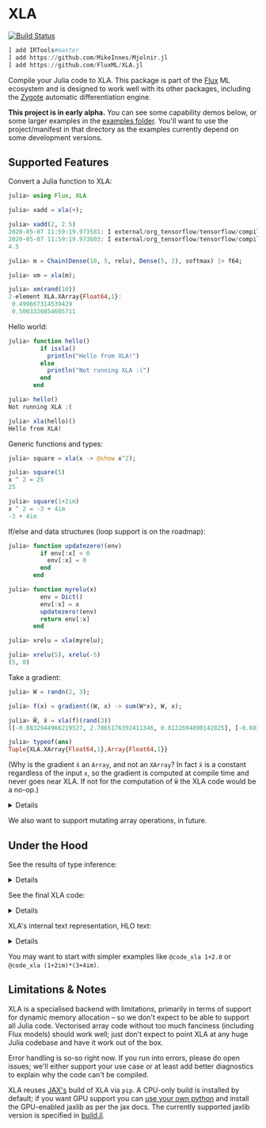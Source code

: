 # XLA

[![Build Status](https://travis-ci.org/FluxML/XLA.jl.svg?branch=master)](https://travis-ci.org/FluxML/XLA.jl)

```julia
] add IRTools#master
] add https://github.com/MikeInnes/Mjolnir.jl
] add https://github.com/FluxML/XLA.jl
```

Compile your Julia code to XLA. This package is part of the [Flux](https://github.com/FluxML/Flux.jl) ML ecosystem and is designed to work well with its other packages, including the [Zygote](https://github.com/FluxML/Zygote.jl) automatic differentiation engine.

**This project is in early alpha.** You can see some capability demos below, or some larger examples in the [examples folder](/examples/). You'll want to use the project/manifest in that directory as the examples currently depend on some development versions.

## Supported Features

Convert a Julia function to XLA:

```julia
julia> using Flux, XLA

julia> xadd = xla(+);

julia> xadd(2, 2.5)
2020-05-07 11:59:19.973581: I external/org_tensorflow/tensorflow/compiler/xla/service/service.cc:168] XLA service 0x7ffe8239e680 initialized for platform Host (this does not guarantee that XLA will be used). Devices:
2020-05-07 11:59:19.973603: I external/org_tensorflow/tensorflow/compiler/xla/service/service.cc:176]   StreamExecutor device (0): Host, Default Version
4.5

julia> m = Chain(Dense(10, 5, relu), Dense(5, 2), softmax) |> f64;

julia> xm = xla(m);

julia> xm(rand(10))
2-element XLA.XArray{Float64,1}:
 0.499667314539429
 0.5003326854605711
```

Hello world:

```julia
julia> function hello()
         if isxla()
           println("Hello from XLA!")
         else
           println("Not running XLA :(")
         end
       end

julia> hello()
Not running XLA :(

julia> xla(hello)()
Hello from XLA!
```

Generic functions and types:

```julia
julia> square = xla(x -> @show x^2);

julia> square(5)
x ^ 2 = 25
25

julia> square(1+2im)
x ^ 2 = -3 + 4im
-3 + 4im
```

If/else and data structures (loop support is on the roadmap):

```julia
julia> function updatezero!(env)
         if env[:x] < 0
           env[:x] = 0
         end
       end

julia> function myrelu(x)
         env = Dict()
         env[:x] = x
         updatezero!(env)
         return env[:x]
       end

julia> xrelu = xla(myrelu);

julia> xrelu(5), xrelu(-5)
(5, 0)
```

Take a gradient:

```julia
julia> W = randn(2, 3);

julia> f(x) = gradient((W, x) -> sum(W*x), W, x);

julia> W̄, x̄ = xla(f)(rand(3))
([-0.8832944966219527, 2.7865176392411346, 0.8122694890142825], [-0.8832944966219527, 2.7865176392411346, 0.8122694890142825])

julia> typeof(ans)
Tuple{XLA.XArray{Float64,1},Array{Float64,1}}
```

(Why is the gradient `x̄` an `Array`, and not an `XArray`? In fact `x̄` is a
constant regardless of the input `x`, so the gradient is computed at compile
time and never goes near XLA. If not for the computation of `W̄` the XLA code
would be a no-op.)

<details>

```julia
julia> f(x) = gradient(x -> sum(W*x), x);

julia> XLA.@code_xla f(rand(3))
1: (%1 :: Float64[3])
  %2 = ([-1.4783050895216538, -0.317112271139274, -0.32011307414342466],)
  return %2
```

</details>

We also want to support mutating array operations, in future.

## Under the Hood

See the results of type inference:

<details>

```julia
julia> XLA.@code_typed softmax([1, 2, 3])
1: (%1 :: const(softmax), %2 :: Mjolnir.Shape{Array{Int64,1}}((3,)))
  %3 =
    1: (%1 :: const(max), %2 :: Int64, %3 :: Int64)
      %4 = (max)(%2, %3) :: Int64
      return %4
  %4 = (Mjolnir.KwFunc{typeof(mapreduce)}())((dims = 1,), mapreduce, identity, %3, %2) :: Int64
  %5 =
    1: (%1 :: const(-), %2 :: Int64, %3 :: Int64)
      %4 = (-)(%2, %3) :: Int64
      return %4
  %6 = (broadcast)(%5, %2, %4) :: Mjolnir.Shape{Array{Int64,1}}((3,))
  %7 =
    1: (%1 :: const(exp), %2 :: Int64)
      %3 = (Float64)(%2) :: Float64
      %4 = (exp)(%3) :: Float64
      return %4
  %8 = (broadcast)(%7, %6) :: Mjolnir.Shape{Array{Float64,1}}((3,))
  %9 =
    1: (%1 :: const(add_sum), %2 :: Float64, %3 :: Float64)
      %4 = (+)(%2, %3) :: Float64
      return %4
  %10 = (Mjolnir.KwFunc{typeof(mapreduce)}())((dims = 1,), mapreduce, identity, %9, %8) :: Float64
  %11 =
    1: (%1 :: const(/), %2 :: Float64, %3 :: Float64)
      %4 = (/)(%2, %3) :: Float64
      return %4
  %12 = (broadcast)(%11, %8, %10) :: Mjolnir.Shape{Array{Float64,1}}((3,))
  return %12
```

</details>

See the final XLA code:

<details>

```julia
julia> @code_xla softmax([1, 2, 3])
1: (%1 :: Int64[3])
  %2 =
    1: (%2 :: Int64, %3 :: Int64)
      %4 = (XLA.Max())(%2, %3) :: Int64
      return %4
  %3 = (XLA.Reduce(1))(%2, %1, 0)
  %4 =
    1: (%2 :: Int64, %3 :: Int64)
      %4 = (XLA.Sub())(%2, %3) :: Int64
      return %4
  %5 = (XLA.Map())(%4, %1, %3)
  %6 =
    1: (%2 :: Int64)
      %3 = (XLA.ConvertElementType(Float64))(%2) :: Float64
      %4 = (XLA.Exp())(%3) :: Float64
      return %4
  %7 = (XLA.Map())(%6, %5)
  %8 =
    1: (%2 :: Float64, %3 :: Float64)
      %4 = (XLA.Add())(%2, %3) :: Float64
      return %4
  %9 = (XLA.Reduce(1))(%8, %7, 0.0)
  %10 =
    1: (%2 :: Float64, %3 :: Float64)
      %4 = (XLA.Div())(%2, %3) :: Float64
      return %4
  %11 = (XLA.Map())(%10, %7, %9)
  return %11
```

</details>

XLA's internal text representation, HLO text:

<details>

```julia
julia> @code_hlo softmax([1, 2, 3])
HloModule name__44.31

name__45.3 {
  parameter.4 = s64[]invalid{} parameter(0)
  parameter.5 = s64[]invalid{} parameter(1)
  ROOT maximum.6 = s64[]invalid{} maximum(parameter.4, parameter.5)
}

name__46.8 {
  parameter.9 = s64[]invalid{} parameter(0)
  parameter.10 = s64[]invalid{} parameter(1)
  ROOT subtract.11 = s64[]invalid{} subtract(parameter.9, parameter.10)
}

name__47.14 {
  parameter.15 = s64[]invalid{} parameter(0)
  convert.16 = f64[]invalid{} convert(parameter.15)
  ROOT exponential.17 = f64[]invalid{} exponential(convert.16)
}

name__48.20 {
  parameter.21 = f64[]invalid{} parameter(0)
  parameter.22 = f64[]invalid{} parameter(1)
  ROOT add.23 = f64[]invalid{} add(parameter.21, parameter.22)
}

name__49.25 {
  parameter.26 = f64[]invalid{} parameter(0)
  parameter.27 = f64[]invalid{} parameter(1)
  ROOT divide.28 = f64[]invalid{} divide(parameter.26, parameter.27)
}

ENTRY name__44.31 {
  parameter.1 = s64[3] parameter(0)
  constant.2 = s64[] constant(0)
  reduce.7 = s64[] reduce(parameter.1, constant.2), dimensions={0}, to_apply=name__45.3
  broadcast.12 = s64[3]{0} broadcast(reduce.7), dimensions={}
  map.13 = s64[3]{0} map(parameter.1, broadcast.12), dimensions={0}, to_apply=name__46.8
  map.18 = f64[3]{0} map(map.13), dimensions={0}, to_apply=name__47.14
  constant.19 = f64[] constant(0)
  reduce.24 = f64[] reduce(map.18, constant.19), dimensions={0}, to_apply=name__48.20
  broadcast.29 = f64[3]{0} broadcast(reduce.24), dimensions={}
  ROOT map.30 = f64[3]{0} map(map.18, broadcast.29), dimensions={0}, to_apply=name__49.25
}
```

</details>

You may want to start with simpler examples like `@code_xla 1+2.0` or
`@code_xla (1+2im)*(3+4im)`.

## Limitations & Notes

XLA is a specialised backend with limitations, primarily in terms of support for dynamic memory allocation – so we don't expect to be able to support all Julia code. Vectorised array code without too much fanciness (including Flux models) should work well; just don't expect to point XLA at any huge Julia codebase and have it work out of the box.

Error handling is so-so right now. If you run into errors, please do open issues; we'll either support your use case or at least add better diagnostics to explain why the code can't be compiled.

XLA reuses [JAX's](https://github.com/google/jax) build of XLA via `pip`. A CPU-only build is installed by default; if you want GPU support you can [use your own python](https://github.com/JuliaPy/PyCall.jl#specifying-the-python-version) and install the GPU-enabled jaxlib as per the jax docs. The currently supported jaxlib version is specified in [build.jl](deps/build.jl).
